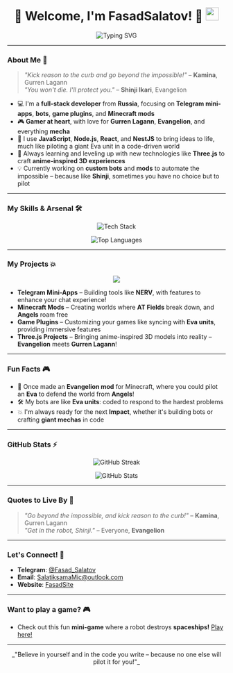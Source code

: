<h1 align="center">
  🚀 Welcome, I'm FasadSalatov! 🚀
  <img src="https://media.giphy.com/media/hvRJCLFzcasrR4ia7z/giphy.gif" width="30px"/>
</h1>

<p align="center">
  <img src="https://readme-typing-svg.herokuapp.com?font=Fira+Code&size=30&duration=2500&pause=1000&color=FF4500&center=true&vCenter=true&width=900&lines=Full+developer+%7C+Mini-apps%2C+Bots%2C+Mods+%26+more!;Coding+like+Gurren+Lagann+%26+Evangelion+inspired!;Always+ready+for+another+impact!" alt="Typing SVG" />
</p>

---

### About Me 👾

> _"Kick reason to the curb and go beyond the impossible!"_ – **Kamina**, Gurren Lagann  
> _"You won't die. I'll protect you."_ – **Shinji Ikari**, Evangelion

- 💻 I'm a **full-stack developer** from **Russia**, focusing on **Telegram mini-apps**, **bots**, **game plugins**, and **Minecraft mods**  
- 🎮 **Gamer at heart**, with love for **Gurren Lagann**, **Evangelion**, and everything **mecha**  
- 🔧 I use **JavaScript**, **Node.js**, **React**, and **NestJS** to bring ideas to life, much like piloting a giant Eva unit in a code-driven world  
- 🌱 Always learning and leveling up with new technologies like **Three.js** to craft **anime-inspired 3D experiences**  
- 💡 Currently working on **custom bots** and **mods** to automate the impossible – because like **Shinji**, sometimes you have no choice but to pilot

---

### My Skills & Arsenal 🛠️

<p align="center">
  <img src="https://skillicons.dev/icons?i=js,ts,nodejs,react,mongodb,postgres,mysql,html,css,webpack,docker,git,github,vscode,threejs,nestjs,java,python" alt="Tech Stack" />
</p>

<p align="center">
  <img src="https://github-readme-stats.vercel.app/api/top-langs/?username=FasadSalatov&layout=compact&theme=radical&hide_border=true" alt="Top Languages" />
</p>

---

### My Projects 💥

<p align="center">
  <img src="https://readme-typing-svg.herokuapp.com?font=Fira+Code&size=24&pause=1000&color=F73B73&center=true&vCenter=true&width=700&lines=💻+Telegram+Mini-Apps+to+power+up+your+chats!;🎮+Minecraft+Mods+with+custom+worlds!;🚀+Game+Plugins+to+enhance+your+adventures!;🌌+Three.js+Anime+Inspired+3D+Experiences!"/>
</p>

- **Telegram Mini-Apps** – Building tools like **NERV**, with features to enhance your chat experience!  
- **Minecraft Mods** – Creating worlds where **AT Fields** break down, and **Angels** roam free  
- **Game Plugins** – Customizing your games like syncing with **Eva units**, providing immersive features  
- **Three.js Projects** – Bringing anime-inspired 3D models into reality – **Evangelion** meets **Gurren Lagann**!

---
### Fun Facts 🎮

- 🌌 Once made an **Evangelion mod** for Minecraft, where you could pilot an **Eva** to defend the world from **Angels**!  
- 🛠️ My bots are like **Eva units**: coded to respond to the hardest problems  
- 💥 I'm always ready for the next **Impact**, whether it's building bots or crafting **giant mechas** in code

---

### GitHub Stats ⚡

<p align="center">
  <img src="https://github-readme-streak-stats.herokuapp.com/?user=FasadSalatov&theme=radical&hide_border=true" alt="GitHub Streak" />
</p>

<p align="center">
  <img src="https://github-readme-stats.vercel.app/api?username=FasadSalatov&show_icons=true&theme=radical&hide_border=true" alt="GitHub Stats" />
</p>

---

### Quotes to Live By 🎯

> _"Go beyond the impossible, and kick reason to the curb!"_ – **Kamina**, Gurren Lagann  
> _"Get in the robot, Shinji."_ – Everyone, **Evangelion**

---

### Let's Connect! 🤝

- **Telegram**: [@Fasad_Salatov](https://t.me/Fasad_Salatov)
- **Email**: [SalatiksamaMic@outlook.com](mailto:SalatiksamaMic@outlook.com)  
- **Website**: [FasadSite](https://fasadsalatov.vercel.app)

---

### Want to play a game? 🎮

- Check out this fun **mini-game** where a robot destroys **spaceships!** [Play here!](https://fasadsalatov.github.io/SpaceWarGame/)
---

<p align="center">
  _"Believe in yourself and in the code you write – because no one else will pilot it for you!"_
</p>

